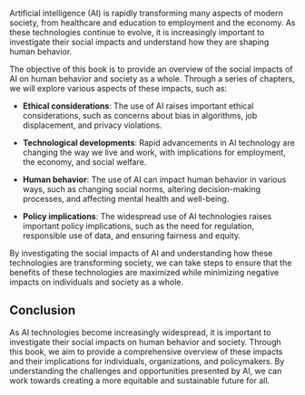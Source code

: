 
Artificial intelligence (AI) is rapidly transforming many aspects of modern society, from healthcare and education to employment and the economy. As these technologies continue to evolve, it is increasingly important to investigate their social impacts and understand how they are shaping human behavior.

The objective of this book is to provide an overview of the social impacts of AI on human behavior and society as a whole. Through a series of chapters, we will explore various aspects of these impacts, such as:

* **Ethical considerations**: The use of AI raises important ethical considerations, such as concerns about bias in algorithms, job displacement, and privacy violations.

* **Technological developments**: Rapid advancements in AI technology are changing the way we live and work, with implications for employment, the economy, and social welfare.

* **Human behavior**: The use of AI can impact human behavior in various ways, such as changing social norms, altering decision-making processes, and affecting mental health and well-being.

* **Policy implications**: The widespread use of AI technologies raises important policy implications, such as the need for regulation, responsible use of data, and ensuring fairness and equity.

By investigating the social impacts of AI and understanding how these technologies are transforming society, we can take steps to ensure that the benefits of these technologies are maximized while minimizing negative impacts on individuals and society as a whole.

Conclusion
----------

As AI technologies become increasingly widespread, it is important to investigate their social impacts on human behavior and society. Through this book, we aim to provide a comprehensive overview of these impacts and their implications for individuals, organizations, and policymakers. By understanding the challenges and opportunities presented by AI, we can work towards creating a more equitable and sustainable future for all.
